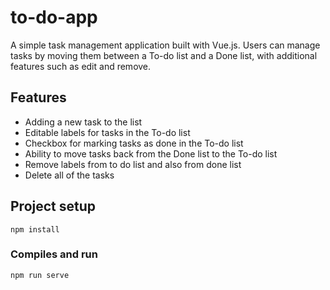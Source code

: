 # to-do-app

A simple task management application built with Vue.js. Users can manage tasks by moving them between a To-do list and a Done list, with additional features such as edit and remove.

## Features

- Adding a new task to the list
- Editable labels for tasks in the To-do list
- Checkbox for marking tasks as done in the To-do list
- Ability to move tasks back from the Done list to the To-do list
- Remove labels from to do list and also from done list
- Delete all of the tasks

## Project setup

```
npm install
```

### Compiles and run

```
npm run serve
```
